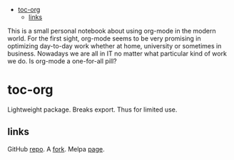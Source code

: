 - [toc-org](#orgc38956b)
  - [links](#org160ce9b)

This is a small personal notebook about using org-mode in the modern world. For the first sight, org-mode seems to be very promising in optimizing day-to-day work whether at home, university or sometimes in business. Nowadays we are all in IT no matter what particular kind of work we do. Is org-mode a one-for-all pill?


<a id="orgc38956b"></a>

# toc-org

Lightweight package. Breaks export. Thus for limited use.


<a id="org160ce9b"></a>

## links

GitHub [repo](https://github.com/snosov1/toc-org). A [fork](https://github.com/emacsmirror/toc-org). Melpa [page](https://melpa.org/#/toc-org).